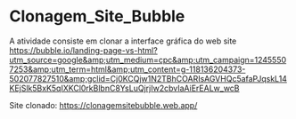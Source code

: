 # Clonagem_Site_Bubble
A atividade consiste em clonar a interface gráfica do web site https://bubble.io/landing-page-vs-html?utm_source=google&amp;utm_medium=cpc&amp;utm_campaign=12455507253&amp;utm_term=html&amp;utm_content=g-118136204373-502077827510&amp;gclid=Cj0KCQjw1N2TBhCOARIsAGVHQc5afaPJqskL14KEjSlk5BxK5qIXKCl0rkBlbnC8YsLuQjrjIw2cbvIaAiErEALw_wcB

Site clonado: https://clonagemsitebubble.web.app/
